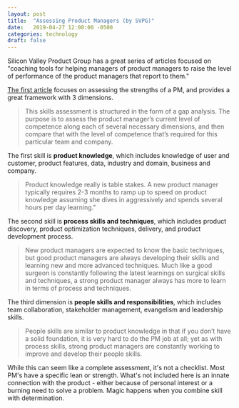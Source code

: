 ```yaml
---
layout: post
title:  "Assessing Product Managers (by SVPG)"
date:   2019-04-27 12:00:00 -0500
categories: technology
draft: false
---
```


Silicon Valley Product Group has a great series of articles focused on "coaching tools for helping managers of product managers to raise the level of performance of the product managers that report to them."

[The first article](https://svpg.com/coaching-tools-the-assessment/) focuses on assessing the strengths of a PM, and provides a great framework with 3 dimensions. 

> This skills assessment is structured in the form of a gap analysis.  The purpose is to assess the product manager’s current level of competence along each of several necessary dimensions, and then compare that with the level of competence that’s required for this particular team and company.

The first skill is **product knowledge**, which includes knowledge of user and customer, product features, data, industry and domain, business and company. 

> Product knowledge really is table stakes.  A new product manager typically requires 2-3 months to ramp up to speed on product knowledge assuming she dives in aggressively and spends several hours per day learning."

The second skill is **process skills and techniques**, which includes product discovery, product optimization techniques, delivery, and product development process. 

> New product managers are expected to know the basic techniques, but good product managers are always developing their skills and learning new and more advanced techniques.  Much like a good surgeon is constantly following the latest learnings on surgical skills and techniques, a strong product manager always has more to learn in terms of process and techniques.

The third dimension is **people skills and responsibilities**, which includes team collaboration, stakeholder management, evangelism and leadership skills. 

> People skills are similar to product knowledge in that if you don’t have a solid foundation, it is very hard to do the PM job at all; yet as with process skills, strong product managers are constantly working to improve and develop their people skills.

While this can seem like a complete assessment, it's not a checklist. Most PM's have a specific lean or strength. What's not included here is an innate connection with the product - either because of personal interest or a burning need to solve a problem. Magic happens when you combine skill with determination.